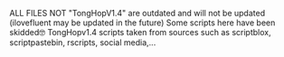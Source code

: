 ALL FILES NOT "TongHopV1.4" are outdated and will not be updated (ilovefluent may be updated in the future)
Some scripts here have been skidded🤓
TongHopv1.4 scripts taken from sources such as scriptblox, scriptpastebin, rscripts, social media,...
